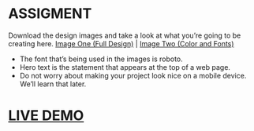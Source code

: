 # ASSIGMENT
Download the design images and take a look at what you’re going to be creating here. 
[Image One (Full Design)](https://cdn.statically.io/gh/TheOdinProject/curriculum/main/foundations/html_css/project/odin-project.png) | [Image Two (Color and Fonts)](https://cdn.statically.io/gh/TheOdinProject/curriculum/main/foundations/html_css/project/colors_and_stuff.png)
- The font that’s being used in the images is roboto.
- Hero text is the statement that appears at the top of a web page.
- Do not worry about making your project look nice on a mobile device. We’ll learn that later.

# [LIVE DEMO](https://fadilshardy.github.io/landing-page-the-odin-project/)
